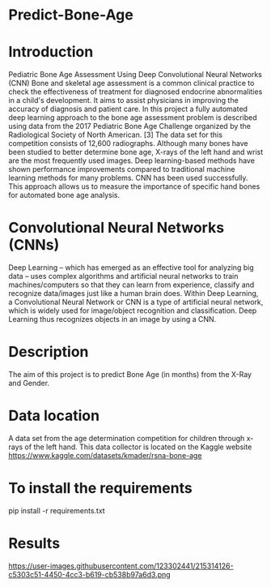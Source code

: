 # Predict-Bone-Age
# Introduction
Pediatric Bone Age Assessment Using Deep Convolutional Neural Networks (CNN)
Bone and skeletal age assessment is a common clinical practice to check the effectiveness of treatment for diagnosed endocrine abnormalities in a child's development. It aims to assist physicians in improving the accuracy of diagnosis and patient care. In this project a fully automated deep learning approach to the bone age assessment problem is described using data from the 2017 Pediatric Bone Age Challenge organized by the Radiological Society of North American. [3]
 The data set for this competition consists of 12,600 radiographs. Although many bones have been studied to better determine bone age, X-rays of the left hand and wrist are the most frequently used images. Deep learning-based methods have shown performance improvements compared to traditional machine learning methods for many problems. CNN has been used successfully. This approach allows us to measure the importance of specific hand bones for automated bone age analysis.
# Convolutional Neural Networks (CNNs)
Deep Learning – which has emerged as an effective tool for analyzing big data – uses complex algorithms and artificial neural networks to train machines/computers so that they can learn from experience, classify and recognize data/images just like a human brain does. Within Deep Learning, a Convolutional Neural Network or CNN is a type of artificial neural network, which is widely used for image/object recognition and classification. Deep Learning thus recognizes objects in an image by using a CNN.
# Description
The aim of this project is to predict Bone Age (in months) from the X-Ray and Gender.
# Data location
A data set from the age determination competition for children through x-rays of the left hand. This data collector is located on the Kaggle website
https://www.kaggle.com/datasets/kmader/rsna-bone-age
# To install the requirements
pip install -r requirements.txt
# Results
https://user-images.githubusercontent.com/123302441/215314126-c5303c51-4450-4cc3-b619-cb538b97a6d3.png
